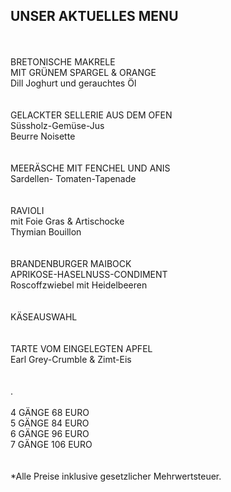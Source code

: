 ## UNSER AKTUELLES MENU
<br>
<br>
BRETONISCHE MAKRELE <br>
MIT GRÜNEM SPARGEL & ORANGE <br>
Dill Joghurt und gerauchtes Öl <br>
<br>
<br>
GELACKTER SELLERIE AUS DEM OFEN<br>
Süssholz-Gemüse-Jus<br>
Beurre Noisette<br>    
<br>
<br>
MEERÄSCHE MIT FENCHEL UND ANIS<br>
Sardellen- Tomaten-Tapenade<br>
<br>
<br>
RAVIOLI<br>
mit Foie Gras & Artischocke<br>
Thymian Bouillon<br>
<br>
<br>
BRANDENBURGER MAIBOCK<br>
APRIKOSE-HASELNUSS-CONDIMENT<br>
Roscoffzwiebel mit Heidelbeeren<br>
<br>
<br>
KÄSEAUSWAHL<br>
<br>
<br>
TARTE VOM EINGELEGTEN APFEL<br>
Earl Grey-Crumble & Zimt-Eis<br>
<br>
<br>
.    
<br>
<br>
4 GÄNGE 68 EURO <br>  
5 GÄNGE 84 EURO <br>  
6 GÄNGE 96 EURO <br>  
7 GÄNGE 106 EURO <br>  
<br>
<br>
*Alle Preise inklusive gesetzlicher Mehrwertsteuer.


